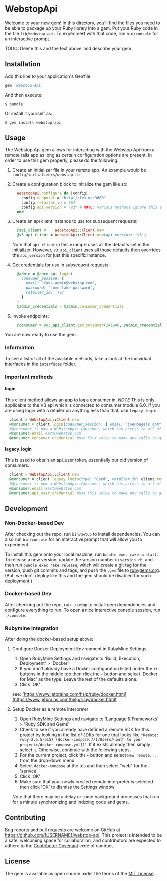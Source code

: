 # WebstopApi

Welcome to your new gem! In this directory, you'll find the files you need to be able to package up your Ruby library into a gem. Put your Ruby code in the file `lib/webstop-api`. To experiment with that code, run `bin/console` for an interactive prompt.

TODO: Delete this and the text above, and describe your gem

## Installation

Add this line to your application's Gemfile:

```ruby
gem 'webstop-api'
```

And then execute:

    $ bundle

Or install it yourself as:

    $ gem install webstop-api

## Usage

The Webstop Api gem allows for interacting with the Webstop Api from a remote rails app as long as certain configuration options are present.  In order to use this gem properly, please do the following:

1. Create an initializer file in your remote app.  An example would be `config/initializers/webstop.rb`
2. Create a configuration block to initialize the gem like so:
   ```ruby
     WebstopApi.configure do |config|
       config.endpoint = "http://lvh.me:3000"
       config.retailer_id = 767
       config.api_version = "v3" # NOTE: Various methods ignore this setting - for example when a endpoint exists only in v3 and not in v2
     end
   ```
3. Create an api client instance to use for subsequent requests:
   ```ruby
     @api_client =    WebstopApi::Client.new
     @v3_api_client = WebstopApi::Client.new(api_version: 'v3')
   ```
   Note that `api_client` in this example uses all the defaults set in the initializer.  However, `v3_api_client` uses all those defaults then overrides the `api_version` for just this specific instance.

4. Get credentials for use in subsequent requests:
   ```ruby
     @admin = @core_api.login(
       consumer_session: {
         email: 'fake-admin@webstop.com',
         password: 'some-fake-password',
         retailer_id: '767'
       }
     )
     @admin_credentials = @admin.consumer_credentials
   ```

5. Invoke endpoints:
   ```ruby
     @consumer = @v3_api_client.get_consumer(241940, @admin_credentials)
   ```

You are now ready to use the gem.

### Information

To see a list of all of the available methods, take a look at the individual interfaces in the `interfaces` folder.

### Important methods

#### login

This client method allows an app to log a consumer in.  *NOTE* This is only applicable to the V3 api which is connected to consumer module 6.0.  If you are using login with a retailer on anything less
than that, use `legacy_login`

```ruby
  client = WebstopApi::Client.new
  @consumer = client.login(consumer_session: { email: "joe@bagels.com", password: "password", retailer_id: client.retailer_id })
  #@consumer is now a WebstopApi::Consumer, which has access to all of the data attributes of a consumer.
  @consumer.email #art@webstop.com
  @consumer.consumer_credential #use this value to make any calls to grab a consumer's data, such as coupons.
```

#### legacy_login

This is used to obtain an api_user token, essentially our old version of consumers.

```ruby
  client = WebstopApi::Client.new
  @consumer = client.legacy_login(type: "Card", retailer_id: client.retailer_id, login: "art@webstop.com", password: "aaa")
  #@consumer is now a WebstopApi::Consumer, which has access to all of the data attributes of a consumer.
  @consumer.email #art@webstop.com
  @consumer.api_user_credential #use this value to make any calls to grab a consumer's data, such as coupons.
```

## Development

### Non-Docker-based Dev
After checking out the repo, run `bin/setup` to install dependencies. You can also run `bin/console` for an interactive prompt that will allow you to experiment.

To install this gem onto your local machine, run `bundle exec rake install`. To release a new version, update the version number in `version.rb`, and then run `bundle exec rake release`, which will create a git tag for the version, push git commits and tags, and push the `.gem` file to [rubygems.org](https://rubygems.org).  (But, we don't deploy like this and the gem should be disabled for such deployment.)

### Docker-based Dev

After checking out the repo, run `./setup` to install gem dependencies and configure everything to run.  To open a nice interactive console session, run `./console`.  

### Rubymine Integration

After doing the docker-based setup above:

1. Configure Docker Deployment Environment in RubyMine Settings

    1. Open RubyMine Settings and navigate to 'Build, Execution, Deployment' > 'Docker'
    2. If you don't already have a Docker configuration listed under the `+`/`-` buttons in the middle top then click the `+` button and select 'Docker for Mac' as the type.  Leave the rest of the defaults alone.
    3. Click 'OK'

   see: [https://www.jetbrains.com/help/ruby/docker.html](https://www.jetbrains.com/help/ruby/docker.html)

2. Setup Docker as a remote interpreter

    1. Open RubyMine Settings and navigate to 'Language & Frameworks' > 'Ruby SDK and Gems'
    2. Check to see if you already have defined a remote SDK for this project by looking in the list of SDKs for one that looks like `"Remote: ruby-2.5.5-p157 (docker-compose://[/Users/<path to your project>/docker-compose.yml])"`.  If it exists already then simply select it.  Otherwise, continue with the following steps.
    3. For the current project, click the `+` button and select `New remote...` from the drop-down menu
    4. Select `docker-compose` at the top and then select "web" for the 'service'
    5. Click 'OK'
    6. Make sure that your newly created remote interpreter is selected then click 'OK' to dismiss the Settings window

   Note that there may be a delay or some background processes that run for a minute synchronizing and indexing code and gems.


## Contributing

Bug reports and pull requests are welcome on GitHub at https://github.com/[USERNAME]/webstop-api. This project is intended to be a safe, welcoming space for collaboration, and contributors are expected to adhere to the [Contributor Covenant](http://contributor-covenant.org) code of conduct.


## License

The gem is available as open source under the terms of the [MIT License](http://opensource.org/licenses/MIT).
